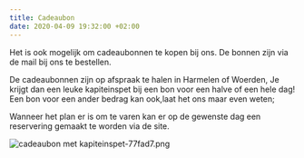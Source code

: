 ```yaml
---
title: Cadeaubon
date: 2020-04-09 19:32:00 +02:00
---
```


Het is ook mogelijk om cadeaubonnen te kopen bij ons. De bonnen zijn via de mail bij ons te bestellen. 

De cadeaubonnen zijn op afspraak te halen in Harmelen of Woerden, Je krijgt dan een leuke kapiteinspet bij een bon voor een halve of een hele dag! 
Een bon voor een ander bedrag kan ook,laat het ons maar even weten;

Wanneer het plan er is om te varen kan er op de gewenste dag een reservering gemaakt te worden via de site.

![cadeaubon met kapiteinspet-77fad7.png](/uploads/cadeaubon%20met%20kapiteinspet-77fad7.png)